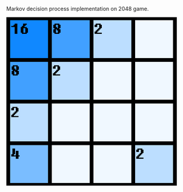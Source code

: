 Markov decision process implementation on 2048 game.

![Alt Text](https://github.com/reinaldoM/2048Markov/blob/master/images/2048Game.gif)